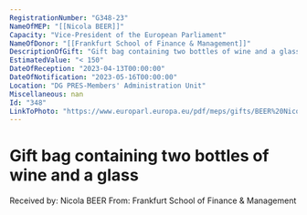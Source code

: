 ```yaml
---
RegistrationNumber: "G348-23"
NameOfMEP: "[[Nicola BEER]]"
Capacity: "Vice-President of the European Parliament"
NameOfDonor: "[[Frankfurt School of Finance & Management]]"
DescriptionOfGift: "Gift bag containing two bottles of wine and a glass"
EstimatedValue: "< 150"
DateOfReception: "2023-04-13T00:00:00"
DateOfNotification: "2023-05-16T00:00:00"
Location: "DG PRES-Members' Administration Unit"
Miscellaneous: nan
Id: "348"
LinkToPhoto: "https://www.europarl.europa.eu/pdf/meps/gifts/BEER%20Nicola_G348-23.jpg#"
---
```


# Gift bag containing two bottles of wine and a glass

Received by: Nicola BEER
From: Frankfurt School of Finance & Management
